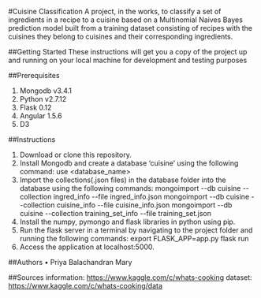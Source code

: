 #Cuisine Classification 
A project, in the works, to classify a set of ingredients in a recipe to a cuisine based on a Multinomial Naives Bayes prediction model built from a training dataset consisting of recipes with the cuisines they belong to cuisines and their corresponding ingredients.

##Getting Started
These instructions will get you a copy of the project up and running on your local machine for development and testing purposes

##Prerequisites
1.	Mongodb v3.4.1
2.	Python v2.7.12
3.	Flask 0.12
4.	Angular 1.5.6
5.	D3

##Instructions
1. Download or clone this repository.
2. Install Mongodb and create a database ‘cuisine’ using the following command:
    use <database_name>
3. Import the collections(.json files) in the database folder into the database using the following commands:
    mongoimport --db cuisine --collection ingred_info --file ingred_info.json 
    mongoimport --db cuisine --collection cuisine_info --file cuisine_info.json
    mongoimport --db cuisine --collection training_set_info --file training_set.json
4.  Install the numpy, pymongo and flask  libraries in python using pip.
5.  Run the flask server in a terminal by navigating to the project folder and running the following commands:
    export FLASK_APP=app.py
    flask run
6.  Access the application at localhost:5000.

##Authors
	•	Priya Balachandran Mary

##Sources
information: https://www.kaggle.com/c/whats-cooking
dataset: https://www.kaggle.com/c/whats-cooking/data
